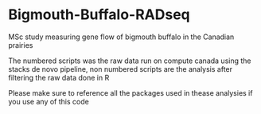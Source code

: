 # Bigmouth-Buffalo-RADseq
MSc study measuring gene flow of bigmouth buffalo in the Canadian prairies 

The numbered scripts was the raw data run on compute canada using the stacks de novo pipeline, non numbered scripts are the analysis after filtering the raw data done in R

Please make sure to reference all the packages used in thease analysies if you use any of this code
